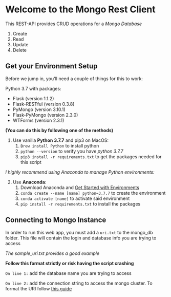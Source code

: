 # Welcome to the Mongo Rest Client 

This REST-API provides CRUD operations for a *Mongo Database*
1. Create
2. Read
3. Update
4. Delete


## Get your Environment Setup

Before we jump in, you'll need a couple of things for this to work:

Python 3.7 with packages: 
- Flask (version 1.1.2)
- Flask-RESTful (version 0.3.8)
- PyMongo (version 3.10.1)
- Flask-PyMongo (version 2.3.0)
- WTForms (version 2.3.1)

 **(You can do this by following one of the methods)** 

1. Use vanilla **Python 3.7.7** and pip3 on MacOS: 
    1. `Brew install Python` to install python 
    2. `python --version` to verify you have *python 3.7.7*
    2. `pip3 install -r requirements.txt` to get the packages needed for this script


*I highly recommend using Anaconda to manage Python environments:*

2. Use **Anaconda**:
    1. Download Anaconda and [Get Started with Environments](https://conda.io/projects/conda/en/latest/user-guide/getting-started.html)
    2. `conda create --name [name] python=3.7.7` to create the environment
    3. `conda activate [name]` to activate said environment
    4. `pip install -r requirements.txt` to install the packages


## Connecting to Mongo Instance

In order to run this web app, you must add a `uri.txt` to the mongo_db folder. This file will contain the login and database info you are trying to access

*The sample_uri.txt provides a good example*

**Follow this format strictly or risk having the script crashing**

`On line 1:` add the database name you are trying to access 

`On line 2:` add the connection string to access the mongo cluster. To format the URI follow [this guide](https://docs.mongodb.com/manual/reference/connection-string/)


